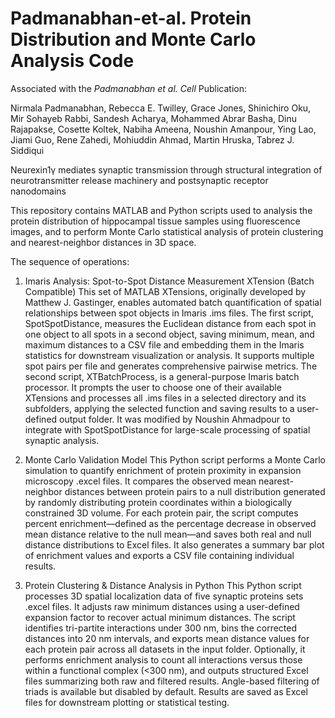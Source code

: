# Padmanabhan-et-al. Protein Distribution and Monte Carlo Analysis Code

Associated with the _Padmanabhan et al. Cell_ Publication:

Nirmala Padmanabhan, Rebecca E. Twilley, Grace Jones, Shinichiro Oku, Mir Sohayeb Rabbi, Sandesh Acharya, Mohammed Abrar Basha, Dinu Rajapakse, Cosette Koltek, Nabiha Ameena, Noushin Amanpour, Ying Lao, Jiami Guo, Rene Zahedi, Mohiuddin Ahmad, Martin Hruska, Tabrez J. Siddiqui

Neurexin1γ mediates synaptic transmission through structural integration of neurotransmitter release machinery and postsynaptic receptor nanodomains 

This repository contains MATLAB and Python scripts used to analysis the protein distribution of hippocampal tissue samples using fluorescence images, and to perform Monte Carlo statistical analysis of protein clustering and nearest-neighbor distances in 3D space.

The sequence of operations:

1) Imaris Analysis: Spot-to-Spot Distance Measurement XTension (Batch Compatible)
This set of MATLAB XTensions, originally developed by Matthew J. Gastinger, enables automated batch quantification of spatial relationships between spot objects in Imaris .ims files. The first script, SpotSpotDistance, measures the Euclidean distance from each spot in one object to all spots in a second object, saving minimum, mean, and maximum distances to a CSV file and embedding them in the Imaris statistics for downstream visualization or analysis. It supports multiple spot pairs per file and generates comprehensive pairwise metrics.
The second script, XTBatchProcess, is a general-purpose Imaris batch processor. It prompts the user to choose one of their available XTensions and processes all .ims files in a selected directory and its subfolders, applying the selected function and saving results to a user-defined output folder. It was modified by Noushin Ahmadpour to integrate with SpotSpotDistance for large-scale processing of spatial synaptic analysis. 

2) Monte Carlo Validation Model
This Python script performs a Monte Carlo simulation to quantify enrichment of protein proximity in expansion microscopy .excel files. It compares the observed mean nearest-neighbor distances between protein pairs to a null distribution generated by randomly distributing protein coordinates within a biologically constrained 3D volume. For each protein pair, the script computes percent enrichment—defined as the percentage decrease in observed mean distance relative to the null mean—and saves both real and null distance distributions to Excel files. It also generates a summary bar plot of enrichment values and exports a CSV file containing individual results.

3) Protein Clustering & Distance Analysis in Python
This Python script processes 3D spatial localization data of five synaptic proteins sets .excel files. It adjusts raw minimum distances using a user-defined expansion factor to recover actual minimum distances. The script identifies tri-partite interactions under 300 nm, bins the corrected distances into 20 nm intervals, and exports mean distance values for each protein pair  across all datasets in the input folder. Optionally, it performs enrichment analysis to count all interactions versus those within a functional complex (<300 nm), and outputs structured Excel files summarizing both raw and filtered results. Angle-based filtering of triads is available but disabled by default. Results are saved as Excel files for downstream plotting or statistical testing.
